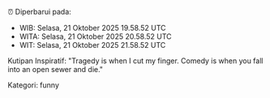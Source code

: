 ⏰ Diperbarui pada:
- WIB: Selasa, 21 Oktober 2025 19.58.52 UTC
- WITA: Selasa, 21 Oktober 2025 20.58.52 UTC
- WIT: Selasa, 21 Oktober 2025 21.58.52 UTC

Kutipan Inspiratif:
"Tragedy is when I cut my finger. Comedy is when you fall into an open sewer and die."


Kategori: funny

